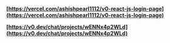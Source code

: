 

**[https://vercel.com/ashishpearl1112/v0-react-js-login-page](https://vercel.com/ashishpearl1112/v0-react-js-login-page)**


**[https://v0.dev/chat/projects/wENNx4p2WLd](https://v0.dev/chat/projects/wENNx4p2WLd)**

